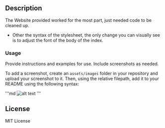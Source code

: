 # <HoriLFG>

## Description

The Website provided worked for the most part, just needed code to be cleaned up.
- Other the syntax of the stylesheet, the only change you can visually see is to adjust the font of the body of the index.


### Usage

Provide instructions and examples for use. Include screenshots as needed.

To add a screenshot, create an `assets/images` folder in your repository and upload your screenshot to it. Then, using the relative filepath, add it to your README using the following syntax:

'''md
![alt text](02-Challenge/Develop/assets)
'''

## License

MIT License
